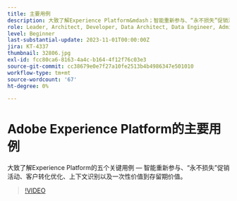 ```yaml
---
title: 主要用例
description: 大致了解Experience Platform&mdash；智能重新参与、“永不损失”促销活动、客户转化优化、上下文识别以及一次性值到生命周期值这五个关键用例。
role: Leader, Architect, Developer, Data Architect, Data Engineer, Admin, User
level: Beginner
last-substantial-update: 2023-11-01T00:00:00Z
jira: KT-4337
thumbnail: 32806.jpg
exl-id: fcc80ca6-8163-4a4c-b164-4f12f76c03e3
source-git-commit: cc38679e0e7f27a10fe2513b4b4986347e501010
workflow-type: tm+mt
source-wordcount: '67'
ht-degree: 0%

---
```


# Adobe Experience Platform的主要用例

大致了解Experience Platform的五个关键用例 — 智能重新参与、“永不损失”促销活动、客户转化优化、上下文识别以及一次性价值到存留期价值。

>[!VIDEO](https://video.tv.adobe.com/v/32806?learn=on)

